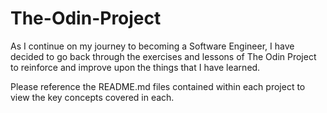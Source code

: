 # The-Odin-Project

As I continue on my journey to becoming a Software Engineer, I have decided to go back through the exercises and lessons of The Odin Project to reinforce and improve upon the things that I have learned.

Please reference the README.md files contained within each project to view the key concepts covered in each.
